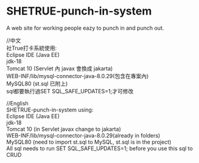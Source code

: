 # SHETRUE-punch-in-system
A web site for working people  eazy to punch in and punch out.

//中文  
社True打卡系統使用:  
Eclipse IDE (Java EE)  
jdk-18  
Tomcat 10 (Servlet 內 javax 會換成 jakarta)  
WEB-INF/lib/mysql-connector-java-8.0.29(包含在專案內)  
MySQL80 (st.sql 已附上)  
sql都要執行過SET SQL_SAFE_UPDATES=1;才可修改  
  
//English  
SHETRUE-punch-in-system using:  
Eclipse IDE (Java EE)  
jdk-18  
Tomcat 10 (in Servlet javax change to jakarta)  
WEB-INF/lib/mysql-connector-java-8.0.29(already in folders)  
MySQL80 (need to import st.sql to MySQL, st.sql is in the project)  
All sql needs to run SET SQL_SAFE_UPDATES=1; before you use this sql to CRUD  
